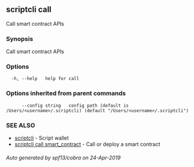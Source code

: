 ## scriptcli call

Call smart contract APIs

### Synopsis

Call smart contract APIs

### Options

```
  -h, --help   help for call
```

### Options inherited from parent commands

```
      --config string   config path (default is /Users/<username>/.scriptcli) (default "/Users/<username>/.scriptcli")
```

### SEE ALSO

* [scriptcli](scriptcli.md)	 - Script wallet
* [scriptcli call smart_contract](scriptcli_call_smart_contract.md)	 - Call or deploy a smart contract

###### Auto generated by spf13/cobra on 24-Apr-2019

